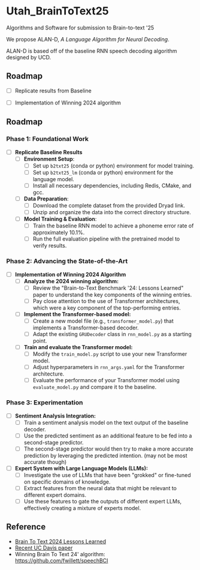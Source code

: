# Utah_BrainToText25
Algorithms and Software for submission to Brain-to-text '25

We propose ALAN-D, *A Language Algorithm for Neural Decoding*.

ALAN-D is based off of the baseline RNN speech decoding algorithm designed by UCD.


## Roadmap

- [ ] Replicate results from Baseline
- [ ] Implementation of Winning 2024 algorithm


## Roadmap

### Phase 1: Foundational Work

-   [ ] **Replicate Baseline Results**
    -   [ ] **Environment Setup**:
        -   [ ] Set up `b2txt25` (conda or python) environment for model training.
        -   [ ] Set up `b2txt25_lm` (conda or python) environment for the language model.
        -   [ ] Install all necessary dependencies, including Redis, CMake, and gcc.
    -   [ ] **Data Preparation**:
        -   [ ] Download the complete dataset from the provided Dryad link.
        -   [ ] Unzip and organize the data into the correct directory structure.
    -   [ ] **Model Training & Evaluation**:
        -   [ ] Train the baseline RNN model to achieve a phoneme error rate of approximately 10.1%.
        -   [ ] Run the full evaluation pipeline with the pretrained model to verify results.

### Phase 2: Advancing the State-of-the-Art

-   [ ] **Implementation of Winning 2024 Algorithm**
    -   [ ] **Analyze the 2024 winning algorithm:**
        -   [ ] Review the "Brain-to-Text Benchmark '24: Lessons Learned" paper to understand the key components of the winning entries.
        -   [ ] Pay close attention to the use of Transformer architectures, which were a key component of the top-performing entries.
    -   [ ] **Implement the Transformer-based model:**
        -   [ ] Create a new model file (e.g., `transformer_model.py`) that implements a Transformer-based decoder.
        -   [ ] Adapt the existing `GRUDecoder` class in `rnn_model.py` as a starting point.
    -   [ ] **Train and evaluate the Transformer model:**
        -   [ ] Modify the `train_model.py` script to use your new Transformer model.
        -   [ ] Adjust hyperparameters in `rnn_args.yaml` for the Transformer architecture.
        -   [ ] Evaluate the performance of your Transformer model using `evaluate_model.py` and compare it to the baseline.

### Phase 3: Experimentation

-   [ ] **Sentiment Analysis Integration:**
    -   [ ] Train a sentiment analysis model on the text output of the baseline decoder.
    -   [ ] Use the predicted sentiment as an additional feature to be fed into a second-stage predictor.
    -   [ ] The second-stage predictor would then try to make a more accurate prediction by leveraging the predicted intention. (may not be most accurate though)
-   [ ] **Expert System with Large Language Models (LLMs):**
    -   [ ] Investigate the use of LLMs that have been "grokked" or fine-tuned on specific domains of knowledge.
    -   [ ] Extract features from the neural data that might be relevant to different expert domains.
    -   [ ] Use these features to gate the outputs of different expert LLMs, effectively creating a mixture of experts model.

## Reference

- [Brain To Text 2024 Lessons Learned](./reference/BraintotextBenchmark24_LessonsLearned.pdf)
- [Recent UC Davis paper](./reference/Wairagkar_et_al-2025-Nature.pdf)
- Winning Brain To Text 24' algorithm: https://github.com/fwillett/speechBCI
